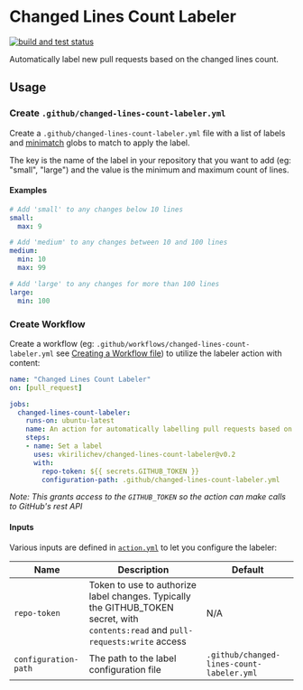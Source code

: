# Changed Lines Count Labeler

<p align="left">
  <a href="https://github.com/vkirilichev/changed-lines-count-labeler/actions?query=workflow%3A%22Build+%26+Test%22++">
    <img alt="build and test status" src="https://github.com/vkirilichev/changed-lines-count-labeler/actions/workflows/build_test.yml/badge.svg">
  </a>
</p>

Automatically label new pull requests based on the changed lines count.

## Usage

### Create `.github/changed-lines-count-labeler.yml`

Create a `.github/changed-lines-count-labeler.yml` file with a list of labels and [minimatch](https://github.com/isaacs/minimatch) globs to match to apply the label.

The key is the name of the label in your repository that you want to add (eg: "small", "large") and the value is the minimum and maximum count of lines.

#### Examples

```yml
# Add 'small' to any changes below 10 lines
small:
  max: 9

# Add 'medium' to any changes between 10 and 100 lines
medium:
  min: 10
  max: 99

# Add 'large' to any changes for more than 100 lines
large:
  min: 100
```

### Create Workflow

Create a workflow (eg: `.github/workflows/changed-lines-count-labeler.yml` see [Creating a Workflow file](https://help.github.com/en/articles/configuring-a-workflow#creating-a-workflow-file)) to utilize the labeler action with content:

```yml
name: "Changed Lines Count Labeler"
on: [pull_request]

jobs:
  changed-lines-count-labeler:
    runs-on: ubuntu-latest
    name: An action for automatically labelling pull requests based on the changed lines count
    steps:
    - name: Set a label
      uses: vkirilichev/changed-lines-count-labeler@v0.2
      with:
        repo-token: ${{ secrets.GITHUB_TOKEN }}
        configuration-path: .github/changed-lines-count-labeler.yml
```

_Note: This grants access to the `GITHUB_TOKEN` so the action can make calls to GitHub's rest API_

#### Inputs

Various inputs are defined in [`action.yml`](action.yml) to let you configure the labeler:

| Name | Description | Default |
| - | - | - |
| `repo-token` | Token to use to authorize label changes. Typically the GITHUB_TOKEN secret, with `contents:read` and `pull-requests:write` access | N/A |
| `configuration-path` | The path to the label configuration file | `.github/changed-lines-count-labeler.yml` |
